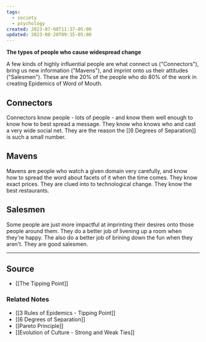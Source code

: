 ```yaml
---
tags:
  - society
  - psychology
created: 2023-07-08T11:37-05:00
updated: 2023-08-20T09:35-05:00
---
```

**The types of people who cause widespread change**

A few kinds of highly influential people are what connect us ("Connectors"), bring us new information ("Mavens"), and imprint onto us their attitudes ("Salesmen"). These are the 20% of the people who do 80% of the work in creating Epidemics of Word of Mouth.

## Connectors

Connectors know people - lots of people - and know them well enough to know how to best spread a message. They know who knows who and cast a very wide social net. They are the reason the [[6 Degrees of Separation]] is such a small number.

## Mavens

Mavens are people who watch a given domain very carefully, and know how to spread the word about facets of it when the time comes. They know exact prices. They are clued into to technological change. They know the best restaurants.

## Salesmen

Some people are just more impactful at imprinting their desires onto those people around them. They do a better job of livening up a room when they're happy. The also do a better job of brining down the fun when they aren't. They are good salesmen.

---

## Source
- [[The Tipping Point]]

### Related Notes
- [[3 Rules of Epidemics - Tipping Point]] 
- [[6 Degrees of Separation]] 
- [[Pareto Principle]]
- [[Evolution of Culture - Strong and Weak Ties]]